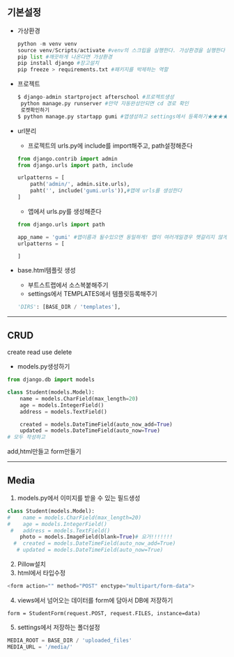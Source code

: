 ## 기본설정

* 가상환경

  ```python
  python -m venv venv
  source venv/Scripts/activate #venv의 스크립을 실행한다. 가상환경을 실행한다
  pip list #깨끗하게 나온다면 가상환경
  pip install django #장고설치
  pip freeze > requirements.txt #패키지를 박제하는 역할
  ```

* 프로젝트

  ```python
  $ django-admin startproject afterschool #프로젝트생성
   python manage.py runserver #만약 자동완성안되면 cd 경로 확인
   로켓확인하기
  $ python manage.py startapp gumi #앱생성하고 settings에서 등록하기★★★★★
  ```

* url분리

  * 프로젝트의 urls.py에 include를 import해주고, path설정해준다

  ```python
  from django.contrib import admin
  from django.urls import path, include
  
  urlpatterns = [
      path('admin/', admin.site.urls),
      paht('', include('gumi.urls')),#앱에 urls를 생성한다
  ]
  ```

  * 앱에서 urls.py를 생성해준다

  ```python
  from django.urls import path
  
  app_name = 'gumi' #앱이름과 될수있으면 동일하게! 앱이 여러개일경우 헷갈리지 않게 하기 위함
  urlpatterns = [
  
  ]
  ```

* base.html템플릿 생성

  * 부트스트랩에서 소스복붙해주기
  * settings에서 TEMPLATES에서 템플릿등록해주기

  ```python
  'DIRS': [BASE_DIR / 'templates'],
  ```



--------

## CRUD

create read use delete

* models.py생성하기

```python
from django.db import models

class Student(models.Model):
    name = models.CharField(max_length=20)
    age = models.IntegerField()
    address = models.TextField()

    created = models.DateTimeField(auto_now_add=True)
    updated = models.DateTimeField(auto_now=True)
# 모두 작성하고
```

add,html만들고 form만들기



--------

## Media

1. models.py에서 이미지를 받을 수 있는 필드생성

```python
class Student(models.Model):
#    name = models.CharField(max_length=20)
#    age = models.IntegerField()
 #   address = models.TextField()
    photo = models.ImageField(blank=True)# 요거!!!!!!!
  #  created = models.DateTimeField(auto_now_add=True)
   # updated = models.DateTimeField(auto_now=True)
```

2. Pillow설치
3. html에서 타입수정

```python
<form action="" method="POST" enctype="multipart/form-data">
```

4. views에서 넘어오는 데이터를 form에 담아서 DB에 저장하기

```
form = StudentForm(request.POST, request.FILES, instance=data)

```

5. settings에서 저장하는 폴더설정

```python
MEDIA_ROOT = BASE_DIR / 'uploaded_files'
MEDIA_URL = '/media/'
```

